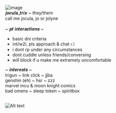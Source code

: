 ![image](https://github.com/user-attachments/assets/8cce4b61-4f5b-4755-8897-c87952497ead) <br/>
𝒋𝒐𝒄𝒖𝒍𝒂_𝒕𝒓𝒊𝒙 ~ they/them <br/>
call me jocula, jo or jolyne <br/>
<br/>
~ 𝒑𝒕 𝒊𝒏𝒕𝒆𝒓𝒂𝒄𝒕𝒊𝒐𝒏𝒔 ~ <br/>
- basic dni criteria
- int/w2i, pls approach & chat ‹𝟹
- i dont rp under any circumstances
- dont cuddle unless friends/conversing
- will block if u make me extremely uncomfortable

~ 𝒊𝒏𝒕𝒆𝒓𝒆𝒔𝒕𝒔 ~ <br/>
trigun ~ link click ~ jjba <br/>
genshin (eh) ~ hsr ~ zzz <br/>
marvel mcu & moon knight comics <br/>
bad omens ~ sleep token ~ spiritbox <br/>
<br/>

![Alt text](https://spotify-recently-played-readme.vercel.app/api?user=luna_tic1216)
